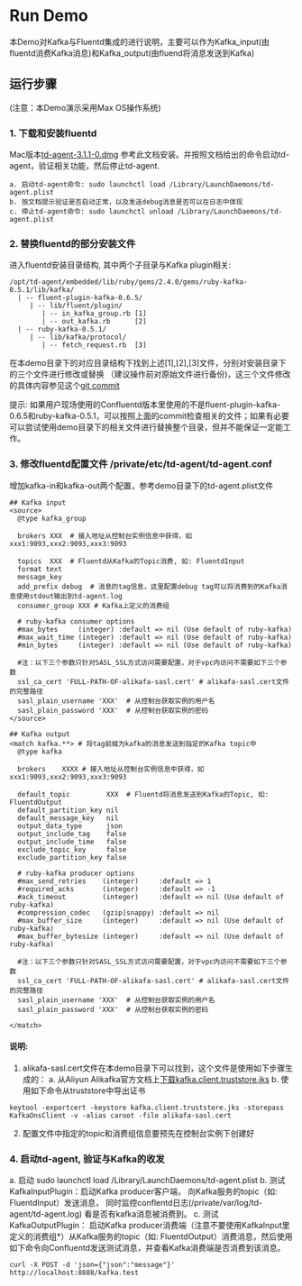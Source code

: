 # Run Demo

本Demo对Kafka与Fluentd集成的进行说明，主要可以作为Kafka_input(由fluentd消费Kafka消息)和Kafka_output(由fluend将消息发送到Kafka)

## 运行步骤

(注意：本Demo演示采用Max OS操作系统)

### 1. 下载和安装fluentd
Mac版本[td-agent-3.1.1-0.dmg](https://docs.fluentd.org/v1.0/articles/install-by-dmg) 参考此文档安装。并按照文档给出的命令启动td-agent，验证相关功能，然后停止td-agent.
```
a. 启动td-agent命令: sudo launchctl load /Library/LaunchDaemons/td-agent.plist
b. 按文档提示验证是否启动正常，以及发送debug消息是否可以在日志中体现
c. 停止td-agent命令: sudo launchctl unload /Library/LaunchDaemons/td-agent.plist
```

### 2. 替换fluentd的部分安装文件
进入fluentd安装目录结构, 其中两个子目录与Kafka plugin相关:
```
/opt/td-agent/embedded/lib/ruby/gems/2.4.0/gems/ruby-kafka-0.5.1/lib/kafka/ 
  | -- fluent-plugin-kafka-0.6.5/
     | -- lib/fluent/plugin/
        | -- in_kafka_group.rb [1]
        | -- out_kafka.rb      [2]
  | -- ruby-kafka-0.5.1/
     | -- lib/kafka/protocol/
        | -- fetch_request.rb  [3] 
```
在本demo目录下的对应目录结构下找到上述[1],[2],[3]文件，分别对安装目录下的三个文件进行修改或替换 （建议操作前对原始文件进行备份)，这三个文件修改的具体内容参见这个[git commit]()

提示: 如果用户现场使用的Confluentd版本里使用的不是fluent-plugin-kafka-0.6.5和ruby-kafka-0.5.1，可以按照上面的commit检查相关的文件；如果有必要可以尝试使用demo目录下的相关文件进行替换整个目录，但并不能保证一定能工作。

### 3. 修改fluentd配置文件 /private/etc/td-agent/td-agent.conf
增加kafka-in和kafka-out两个配置，参考demo目录下的td-agent.plist文件 
```
## Kafka input
<source>
  @type kafka_group

  brokers XXX  # 接入地址从控制台实例信息中获得，如xxx1:9093,xxx2:9093,xxx3:9093
  
  topics  XXX  # Fluentd从Kafka的Topic消费, 如: FluentdInput
  format text
  message_key 
  add_prefix debug  # 消息的tag信息，这里配置debug tag可以将消费到的Kafka消息使用stdout输出到td-agent.log
  consumer_group XXX # Kafka上定义的消费组 

  # ruby-kafka consumer options
  #max_bytes     (integer) :default => nil (Use default of ruby-kafka)
  #max_wait_time (integer) :default => nil (Use default of ruby-kafka)
  #min_bytes     (integer) :default => nil (Use default of ruby-kafka)
  
  #注：以下三个参数只针对SASL_SSL方式访问需要配置，对于vpc内访问不需要如下三个参数
  ssl_ca_cert 'FULL-PATH-OF-alikafa-sasl.cert' # alikafa-sasl.cert文件的完整路径
  sasl_plain_username 'XXX'  # 从控制台获取实例的用户名
  sasl_plain_password 'XXX'  # 从控制台获取实例的密码
</source>

## Kafka output
<match kafka.**> # 将tag前缀为kafka的消息发送到指定的Kafka topic中
  @type kafka

  brokers    XXXX # 接入地址从控制台实例信息中获得，如xxx1:9093,xxx2:9093,xxx3:9093

  default_topic         XXX  # Fluentd将消息发送到Kafka的Topic, 如: FluentdOutput
  default_partition_key nil
  default_message_key   nil
  output_data_type      json
  output_include_tag    false
  output_include_time   false
  exclude_topic_key     false
  exclude_partition_key false

  # ruby-kafka producer options
  #max_send_retries    (integer)     :default => 1
  #required_acks       (integer)     :default => -1
  #ack_timeout         (integer)     :default => nil (Use default of ruby-kafka)
  #compression_codec   (gzip|snappy) :default => nil
  #max_buffer_size     (integer)     :default => nil (Use default of ruby-kafka)
  #max_buffer_bytesize (integer)     :default => nil (Use default of ruby-kafka)
  
  #注：以下三个参数只针对SASL_SSL方式访问需要配置，对于vpc内访问不需要如下三个参数
  ssl_ca_cert 'FULL-PATH-OF-alikafa-sasl.cert' # alikafa-sasl.cert文件的完整路径
  sasl_plain_username 'XXX'  # 从控制台获取实例的用户名
  sasl_plain_password 'XXX'  # 从控制台获取实例的密码
  
</match>  
```

#### 说明: 
1. alikafa-sasl.cert文件在本demo目录下可以找到，这个文件是使用如下步骤生成的：
  a. 从Aliyun Alikafka官方文档上[下载kafka.client.truststore.jks](http://common-read-files.oss-cn-shanghai.aliyuncs.com/kafka.client.truststore.jks?spm=a2c4g.11186623.2.16.cdf962b1rtKlQp&file=kafka.client.truststore.jks)
  b. 使用如下命令从truststore中导出证书
```
keytool -exportcert -keystore kafka.client.truststore.jks -storepass KafkaOnsClient -v -alias caroot -file alikafa-sasl.cert 
```
2. 配置文件中指定的topic和消费组信息要预先在控制台实例下创建好

### 4. 启动td-agent, 验证与Kafka的收发

a. 启动 sudo launchctl load /Library/LaunchDaemons/td-agent.plist
b. 测试KafkaInputPlugin：启动Kafka producer客户端， 向Kafka服务的topic（如: FluentdInput）发送消息， 同时监控conflentd日志(/private/var/log/td-agent/td-agent.log) 看是否有kafka消息被消费到。
c. 测试KafkaOutputPlugin： 启动Kafka producer消费端（注意不要使用KafkaInput里定义的消费组*）从Kafka服务的topic（如: FluentdOutput）消费消息，然后使用如下命令向Confluentd发送测试消息，并查看Kafka消费端是否消费到该消息。

```
curl -X POST -d 'json={"json":"message"}' http://localhost:8888/kafka.test
```